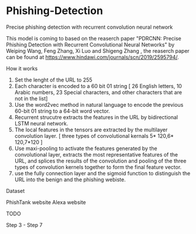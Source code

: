 # Phishing-Detection

Precise phishing detection with recurrent convolution neural network

This model is coming to based on the reaserch paper "PDRCNN: Precise Phishing Detection with Recurrent Convolutional Neural Networks" by Weiping Wang, Feng Zhang, Xi Luo and Shigeng Zhang , the reaserch paper can be found at https://www.hindawi.com/journals/scn/2019/2595794/.

How it works

1. Set the lenght of the URL to 255
2. Each character is encoded to a 60 bit 01 string [ 26 English letters, 10 Arabic numbers, 23 Special characters, and other characters that are not in the list]
3. Use the word2vec method in natural language to encode the previous 60-bit 01 string to a 64-bit word vector.
4. Recurrent strucutre extracts the features in the URL by bidirectional LSTM neural network.
5. The local features in the tensors are extracted by the multilayer convolution layer. [ three types of convolutional kernals 5* 120,6* 120,7*120 ]
6. Use maxi-pooling to activate the features generated by the convolutional layer, extracts the most representative features of the URL, and splices the results of the convolution and pooling of the three types of convolution kernels together to form the final feature vector.
7. use the fully connection layer and the sigmoid function to distinguish the URL into the benign and the phishing webiste.

Dataset

PhishTank website
Alexa website

TODO

Step 3 - Step 7

